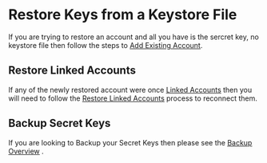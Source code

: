 
# Restore Keys from a Keystore File

 
If you are trying to restore an account and all you have is the sercret key, no keystore file then follow the steps to <u>[Add Existing Account](/docs/wallet/accounts_creation#existing-account)</u>.
   
## Restore Linked Accounts
If any of the newly restored account were once <u>[Linked Accounts](/docs/wallet/accounts_linked_overview)</u> then you will need to follow the <u>[Restore Linked Accounts](/docs/wallet/restore_linked_account)</u> process to reconnect them.

## Backup Secret Keys
If you are looking to Backup your Secret Keys then please see the <u>[Backup Overview](/docs/wallet/backup_overview)</u> .